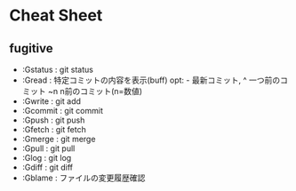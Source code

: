 # Cheat Sheet

## fugitive
- :Gstatus  : git status
- :Gread    : 特定コミットの内容を表示(buff) opt: - 最新コミット, ^ 一つ前のコミット ~n n前のコミット(n=数値)
- :Gwrite   : git add
- :Gcommit  : git commit
- :Gpush    : git push
- :Gfetch   : git fetch
- :Gmerge   : git merge
- :Gpull    : git pull
- :Glog     : git log
- :Gdiff    : git diff
- :Gblame   : ファイルの変更履歴確認
